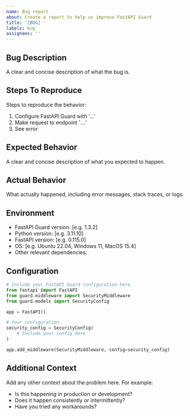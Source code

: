 ```yaml
---
name: Bug report
about: Create a report to help us improve FastAPI Guard
title: '[BUG] '
labels: bug
assignees: ''
---
```


## Bug Description
A clear and concise description of what the bug is.

## Steps To Reproduce
Steps to reproduce the behavior:
1. Configure FastAPI Guard with '...'
2. Make request to endpoint '....'
3. See error

## Expected Behavior
A clear and concise description of what you expected to happen.

## Actual Behavior
What actually happened, including error messages, stack traces, or logs.

## Environment
- FastAPI Guard version: [e.g. 1.3.2]
- Python version: [e.g. 3.11.10]
- FastAPI version: [e.g. 0.115.0]
- OS: [e.g. Ubuntu 22.04, Windows 11, MacOS 15.4]
- Other relevant dependencies:

## Configuration
```python
# Include your FastAPI Guard configuration here
from fastapi import FastAPI
from guard.middleware import SecurityMiddleware
from guard.models import SecurityConfig

app = FastAPI()

# Your configuration
security_config = SecurityConfig(
    # Include your config here
)

app.add_middleware(SecurityMiddleware, config=security_config)
```

## Additional Context
Add any other context about the problem here. For example:
- Is this happening in production or development?
- Does it happen consistently or intermittently?
- Have you tried any workarounds?